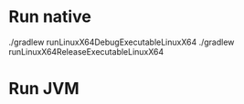 # Run native

./gradlew runLinuxX64DebugExecutableLinuxX64
./gradlew runLinuxX64ReleaseExecutableLinuxX64

# Run JVM

